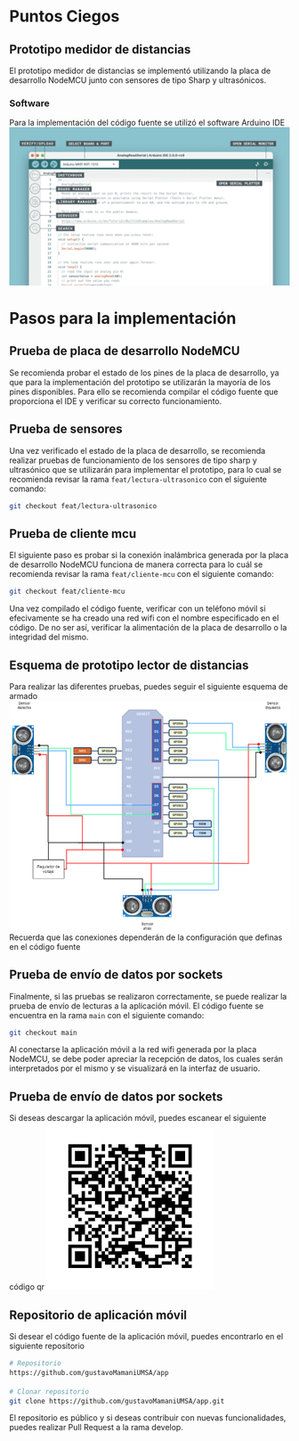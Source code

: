 # Puntos Ciegos
## Prototipo medidor de distancias
El prototipo medidor de distancias se implementó utilizando la placa de desarrollo NodeMCU junto con sensores de tipo Sharp y ultrasónicos.

### Software
Para la implementación del código fuente se utilizó el software Arduino IDE
![Interfaz de Arduino IDE](assets/arduinoIDE.png)

# Pasos para la implementación
## Prueba de placa de desarrollo NodeMCU
Se recomienda probar el estado de los pines de la placa de desarrollo, ya que para la implementación del prototipo se utilizarán la mayoría de los pines disponibles. Para ello se recomienda compilar el código fuente que proporciona el IDE y verificar su correcto funcionamiento.

## Prueba de sensores
Una vez verificado el estado de la placa de desarrollo, se recomienda realizar pruebas de funcionamiento de los sensores de tipo sharp y ultrasónico que se utilizarán para implementar el prototipo, para lo cual se recomienda revisar la rama ```feat/lectura-ultrasonico``` con el siguiente comando:
```bash
git checkout feat/lectura-ultrasonico
```

## Prueba de cliente mcu
El siguiente paso es probar si la conexión inalámbrica generada por la placa de desarrollo NodeMCU funciona de manera correcta para lo cuál se recomienda revisar la rama ```feat/cliente-mcu``` con el siguiente comando:
```bash
git checkout feat/cliente-mcu
```
Una vez compilado el código fuente, verificar con un teléfono móvil si efecivamente se ha creado una red wifi con el nombre especificado en el código. De no ser así, verificar la alimentación de la placa de desarrollo o la integridad del mismo.

## Esquema de prototipo lector de distancias
Para realizar las diferentes pruebas, puedes seguir el siguiente esquema de armado ![Esquema de prototipo](assets/EsquemaPuntosCiegos.png)
Recuerda que las conexiones dependerán de la configuración que definas en el código fuente

## Prueba de envío de datos por sockets
Finalmente, si las pruebas se realizaron correctamente, se puede realizar la prueba de envío de lecturas a la aplicación móvil. El código fuente se encuentra en la rama ```main``` con el siguiente comando:
```bash
git checkout main
```
Al conectarse la aplicación móvil a la red wifi generada por la placa NodeMCU, se debe poder apreciar la recepción de datos, los cuales serán interpretados por el mismo y se visualizará en la interfaz de usuario.

## Prueba de envío de datos por sockets
Si deseas descargar la aplicación móvil, puedes escanear el siguiente código qr ![Interfaz de Arduino IDE](assets/visorpuntosciegos.png)

## Repositorio de aplicación móvil
Si desear el código fuente de la aplicación móvil, puedes encontrarlo en el siguiente repositorio
```bash
# Repositorio
https://github.com/gustavoMamaniUMSA/app

# Clonar repositorio
git clone https://github.com/gustavoMamaniUMSA/app.git
```
El repositorio es público y si deseas contribuir con nuevas funcionalidades, puedes realizar Pull Request a la rama develop.